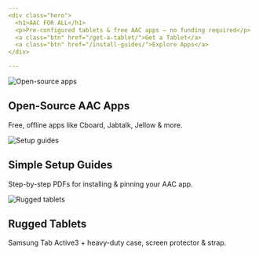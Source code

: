```yaml
---
<div class="hero">
  <h1>AAC FOR ALL</h1>
  <p>Pre-configured tablets & free AAC apps — no funding required</p>
  <a class="btn" href="/get-a-tablet/">Get a Tablet</a>
  <a class="btn" href="/install-guides/">Explore Apps</a>
</div>

---
```


<div class="container">

  <section class="features">
    <div class="feature">
      <img src="{{ '/assets/img/aac-1.jpeg' | prepend: site.baseurl }}" alt="Open-source apps">
      <h2>Open-Source AAC Apps</h2>
      <p>Free, offline apps like Cboard, Jabtalk, Jellow & more.</p>
    </div>
    <div class="feature">
      <img src="{{ '/assets/img/aac-2.jpeg' | prepend: site.baseurl }}" alt="Setup guides">
      <h2>Simple Setup Guides</h2>
      <p>Step-by-step PDFs for installing & pinning your AAC app.</p>
    </div>
    <div class="feature">
      <img src="{{ '/assets/img/aac-3.jpeg' | prepend: site.baseurl }}" alt="Rugged tablets">
      <h2>Rugged Tablets</h2>
      <p>Samsung Tab Active3 + heavy-duty case, screen protector & strap.</p>
    </div>
  </section>

</div>
